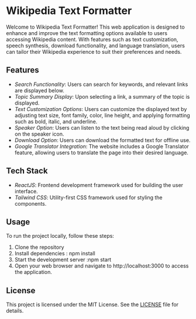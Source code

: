 # Wikipedia Text Formatter

Welcome to Wikipedia Text Formatter! This web application is designed to enhance and improve the text formatting options available to users accessing Wikipedia content. With features such as text customization, speech synthesis, download functionality, and language translation, users can tailor their Wikipedia experience to suit their preferences and needs.

## Features

- *Search Functionality*: Users can search for keywords, and relevant links are displayed below.
- *Topic Summary Display*: Upon selecting a link, a summary of the topic is displayed.
- *Text Customization Options*: Users can customize the displayed text by adjusting text size, font family, color, line height, and applying formatting such as bold, italic, and underline.
- *Speaker Option*: Users can listen to the text being read aloud by clicking on the speaker icon.
- *Download Option*: Users can download the formatted text for offline use.
- *Google Translator Integration*: The website includes a Google Translator feature, allowing users to translate the page into their desired language.

## Tech Stack

- *ReactJS*: Frontend development framework used for building the user interface.
- *Tailwind CSS*: Utility-first CSS framework used for styling the components.

## Usage

To run the project locally, follow these steps:

1. Clone the repository
2. Install dependencies : npm install
3. Start the development server :npm start
4. Open your web browser and navigate to http://localhost:3000 to access the application.


## License

This project is licensed under the MIT License. See the [LICENSE](LICENSE) file for details.